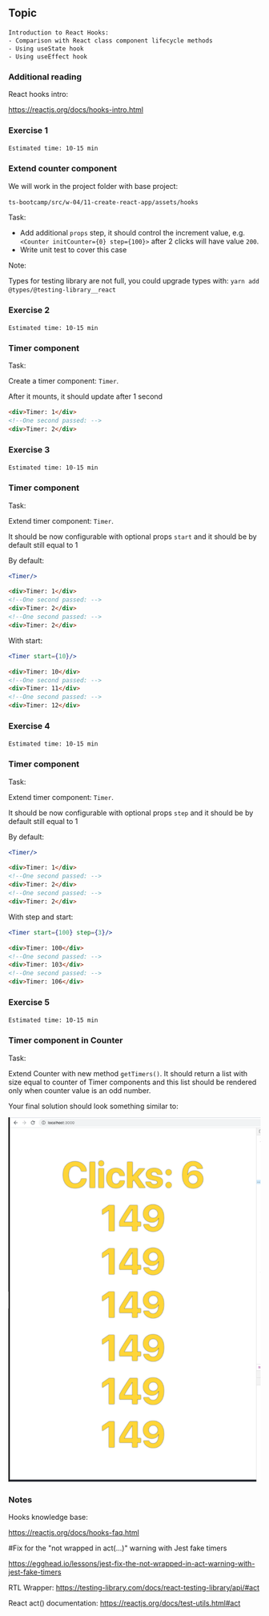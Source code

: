 ## Topic

```text
Introduction to React Hooks:
- Comparison with React class component lifecycle methods
- Using useState hook
- Using useEffect hook
```

### Additional reading

React hooks intro:

https://reactjs.org/docs/hooks-intro.html

### Exercise 1

`Estimated time: 10-15 min`

### Extend counter component

We will work in the project folder with base project:

`ts-bootcamp/src/w-04/11-create-react-app/assets/hooks`

Task:

- Add additional `props` step, it should control the
increment value, e.g. `<Counter initCounter={0} step={100}>`
after 2 clicks will have value `200`.
- Write unit test to cover this case

Note:

Types for testing library are not full, you could upgrade
types with: `yarn add @types/@testing-library__react`

### Exercise 2

`Estimated time: 10-15 min`

### Timer component

Task:

Create a timer component: `Timer`.

After it mounts, it should update after 1 second

```html
<div>Timer: 1</div> 
<!--One second passed: -->
<div>Timer: 2</div>
```

### Exercise 3

`Estimated time: 10-15 min`

### Timer component

Task:

Extend timer component: `Timer`.

It should be now configurable with optional props `start` and it should be by default still equal to 1

By default: 

```jsx
<Timer/>
```
```html
<div>Timer: 1</div> 
<!--One second passed: -->
<div>Timer: 2</div>
<!--One second passed: -->
<div>Timer: 2</div>
```

With start: 

```jsx
<Timer start={10}/>
```
```html
<div>Timer: 10</div> 
<!--One second passed: -->
<div>Timer: 11</div>
<!--One second passed: -->
<div>Timer: 12</div>
```

### Exercise 4

`Estimated time: 10-15 min`

### Timer component

Task:

Extend timer component: `Timer`.

It should be now configurable with optional props `step` and it should be by default still equal to 1

By default: 

```jsx
<Timer/>
```
```html
<div>Timer: 1</div> 
<!--One second passed: -->
<div>Timer: 2</div>
<!--One second passed: -->
<div>Timer: 2</div>
```

With step and start: 

```jsx
<Timer start={100} step={3}/>
```
```html
<div>Timer: 100</div> 
<!--One second passed: -->
<div>Timer: 103</div>
<!--One second passed: -->
<div>Timer: 106</div>
```


### Exercise 5

`Estimated time: 10-15 min`

### Timer component in Counter

Task:

Extend Counter with new method `getTimers()`. It should return a list with size equal to counter of Timer components
and this list should be rendered only when counter value is an odd number.

Your final solution should look something similar to:

![image](assets/counterWithContainer.png)

### Notes


Hooks knowledge base:

https://reactjs.org/docs/hooks-faq.html


#Fix for the "not wrapped in act(...)" warning with Jest fake timers

https://egghead.io/lessons/jest-fix-the-not-wrapped-in-act-warning-with-jest-fake-timers

RTL Wrapper: https://testing-library.com/docs/react-testing-library/api/#act

React act() documentation: https://reactjs.org/docs/test-utils.html#act